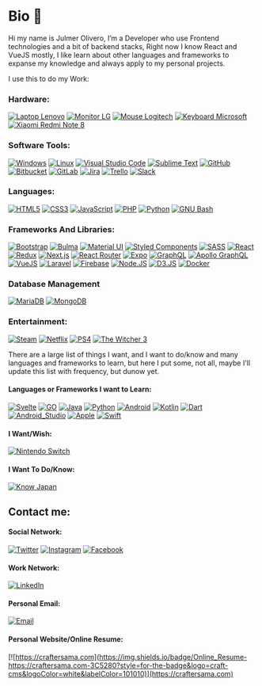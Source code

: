 # Bio 👋
Hi my name is Julmer Olivero, I’m a Developer who use Frontend technologies and a bit of backend stacks, Right now I know React and VueJS mostly, I like learn about other languages and frameworks to expanse my knowledge and always apply to my personal projects.

I use this to do my Work:

### Hardware:
[![Laptop Lenovo](https://img.shields.io/badge/Lenovo_IdeaPad_FLEX_4-E2231A?style=for-the-badge&logo=lenovo&logoColor=white&labelColor=101010)]()
[![Monitor LG](https://img.shields.io/badge/Monitor_LG_24"-A50034?style=for-the-badge&logo=lg&logoColor=white&labelColor=101010)]()
[![Mouse Logitech](https://img.shields.io/badge/Mouse_Logitech_Wireless_M705-00B8FC?style=for-the-badge&logo=logitech&logoColor=white&labelColor=101010)]()
[![Keyboard Microsoft](https://img.shields.io/badge/Keyboard_Microsoft_3000-666666?style=for-the-badge&logo=microsoft&logoColor=white&labelColor=101010)]()
[![Xiaomi Redmi Note 8](https://img.shields.io/badge/Xiaomi_Redmi_Note_8-FA6709?style=for-the-badge&logo=xiaomi&logoColor=white&labelColor=101010)]()

### Software Tools:
[![Windows](https://img.shields.io/badge/Windows-0078D6?style=for-the-badge&logo=windows&logoColor=white&labelColor=101010)]()
[![Linux](https://img.shields.io/badge/Linux-FCC624?style=for-the-badge&logo=linux&logoColor=white&labelColor=101010)]()
[![Visual Studio Code](https://img.shields.io/badge/Visual_Studio_Code-007ACC?style=for-the-badge&logo=visual%20studio%20code&logoColor=white&labelColor=101010)]()
[![Sublime Text](https://img.shields.io/badge/Sublime_Text-FF9800?style=for-the-badge&logo=sublime%20text&logoColor=white&labelColor=101010)]()
[![GitHub](https://img.shields.io/badge/GitHub-181717?style=for-the-badge&logo=github&logoColor=white&labelColor=101010)]()
[![Bitbucket](https://img.shields.io/badge/Bitbucket-0052CC?style=for-the-badge&logo=bitbucket&logoColor=white&labelColor=101010)]()
[![GitLab](https://img.shields.io/badge/GitLab-FCA121?style=for-the-badge&logo=gitlab&logoColor=white&labelColor=101010)]()
[![Jira](https://img.shields.io/badge/Jira-0052CC?style=for-the-badge&logo=jira&logoColor=white&labelColor=101010)]()
[![Trello](https://img.shields.io/badge/Trello-0079BF?style=for-the-badge&logo=trello&logoColor=white&labelColor=101010)]()
[![Slack](https://img.shields.io/badge/Slack-4A154B?style=for-the-badge&logo=slack&logoColor=white&labelColor=101010)]()

### Languages:
[![HTML5](https://img.shields.io/badge/HTML5-E34F26?style=for-the-badge&logo=html5&logoColor=white&labelColor=101010)]()
[![CSS3](https://img.shields.io/badge/CSS3-1572B6?style=for-the-badge&logo=css3&logoColor=white&labelColor=101010)]()
[![JavaScript](https://img.shields.io/badge/JavaScript-yellow?style=for-the-badge&logo=javascript&logoColor=white&labelColor=101010)]()
[![PHP](https://img.shields.io/badge/PHP-8cf?style=for-the-badge&logo=php&logoColor=white&labelColor=101010)]()
[![Python](https://img.shields.io/badge/Python-3776AB?style=for-the-badge&logo=python&logoColor=white&labelColor=101010)]()
[![GNU Bash](https://img.shields.io/badge/GNU_Bash-4EAA25?style=for-the-badge&logo=gnu%20bash&logoColor=white&labelColor=101010)]()

### Frameworks And Libraries:
[![Bootstrap](https://img.shields.io/badge/Bootstrap-563D7C?style=for-the-badge&logo=bootstrap&logoColor=white&labelColor=101010)]()
[![Bulma](https://img.shields.io/badge/Bulma-00D1B2?style=for-the-badge&logo=bulma&logoColor=white&labelColor=101010)]()
[![Material UI](https://img.shields.io/badge/Material_UI-0081CB?style=for-the-badge&logo=material-ui&logoColor=white&labelColor=101010)]()
[![Styled Components](https://img.shields.io/badge/Styled_Components-DB7093?style=for-the-badge&logo=styled-components&logoColor=white&labelColor=101010)]()
[![SASS](https://img.shields.io/badge/SASS-CC6699?style=for-the-badge&logo=sass&logoColor=white&labelColor=101010)]()
[![React](https://img.shields.io/badge/React-blue?style=for-the-badge&logo=react&logoColor=white&labelColor=101010)]()
[![Redux](https://img.shields.io/badge/Redux-764ABC?style=for-the-badge&logo=redux&logoColor=white&labelColor=101010)]()
[![Next.js](https://img.shields.io/badge/Next.js-000?style=for-the-badge&logo=next.js&logoColor=white&labelColor=101010)]()
[![React Router](https://img.shields.io/badge/React_Router-CA4245?style=for-the-badge&logo=react%20router&logoColor=white&labelColor=101010)]()
[![Expo](https://img.shields.io/badge/Expo-000020?style=for-the-badge&logo=expo&logoColor=white&labelColor=101010)]()
[![GraphQL](https://img.shields.io/badge/GraphQL-E10098?style=for-the-badge&logo=graphql&logoColor=white&labelColor=101010)]()
[![Apollo GraphQL](https://img.shields.io/badge/Apollo_GraphQL-311C87?style=for-the-badge&logo=apollo%20graphql&logoColor=white&labelColor=101010)]()
[![VueJS](https://img.shields.io/badge/VueJS-green?style=for-the-badge&logo=vue.js&logoColor=white&labelColor=101010)]()
[![Laravel](https://img.shields.io/badge/Laravel-8-red?style=for-the-badge&logo=Laravel&logoColor=white&labelColor=101010)]()
[![Firebase](https://img.shields.io/badge/Firebase-FFCA28?style=for-the-badge&logo=firebase&logoColor=white&labelColor=101010)]()
[![Node.JS](https://img.shields.io/badge/Node.JS-339933?style=for-the-badge&logo=node.js&logoColor=white&labelColor=101010)]()
[![D3.JS](https://img.shields.io/badge/D3.JS-F9A03C?style=for-the-badge&logo=d3.js&logoColor=white&labelColor=101010)]()
[![Docker](https://img.shields.io/badge/Docker-2496ED?style=for-the-badge&logo=docker&logoColor=white&labelColor=101010)]()


### Database Management
[![MariaDB](https://img.shields.io/badge/MariaDB-003545?style=for-the-badge&logo=mariadb&logoColor=white&labelColor=101010)]()
[![MongoDB](https://img.shields.io/badge/MongoDB-47A248?style=for-the-badge&logo=mongodb&logoColor=white&labelColor=101010)]()


### Entertainment:
[![Steam](https://img.shields.io/badge/Steam-000?style=for-the-badge&logo=steam&logoColor=white&labelColor=101010)]()
[![Netflix](https://img.shields.io/badge/Netflix-E50914?style=for-the-badge&logo=netflix&logoColor=white&labelColor=101010)]()
[![PS4](https://img.shields.io/badge/PS4-003791?style=for-the-badge&logo=playstation%204&logoColor=white&labelColor=101010)]()
[![The Witcher 3](https://img.shields.io/badge/The_Witcher_3-DC0D15?style=for-the-badge&logo=cd%20projekt&logoColor=white&labelColor=101010)]()


There are a large list of things I want, and I want to do/know and many languages and frameworks to learn, but here I put some, not all, maybe I'll update this list with frequency, but dunow yet.

#### Languages or Frameworks I want to Learn:
[![Svelte](https://img.shields.io/badge/Svelte-FF3E00?style=for-the-badge&logo=svelte&logoColor=white&labelColor=101010)]()
[![GO](https://img.shields.io/badge/Go-00ADD8?style=for-the-badge&logo=go&logoColor=white&labelColor=101010)]()
[![Java](https://img.shields.io/badge/Java-007396?style=for-the-badge&logo=java&logoColor=white&labelColor=101010)]()
[![Python](https://img.shields.io/badge/Python-3776AB?style=for-the-badge&logo=python&logoColor=white&labelColor=101010)]()
[![Android](https://img.shields.io/badge/Android-3DDC84?style=for-the-badge&logo=android&logoColor=white&labelColor=101010)]()
[![Kotlin](https://img.shields.io/badge/Kotlin-0095D5?style=for-the-badge&logo=kotlin&logoColor=white&labelColor=101010)]()
[![Dart](https://img.shields.io/badge/Dart-0175C2?style=for-the-badge&logo=dart&logoColor=white&labelColor=101010)]()
[![Android_Studio](https://img.shields.io/badge/Android_Studio-3DDC84?style=for-the-badge&logo=android-studio&logoColor=white&labelColor=101010)]()
[![Apple](https://img.shields.io/badge/iOS-999999?style=for-the-badge&logo=apple&logoColor=white&labelColor=101010)]()
[![Swift](https://img.shields.io/badge/Swift-FA7343?style=for-the-badge&logo=swift&logoColor=white&labelColor=101010)]()

#### I Want/Wish:
[![Nintendo Switch](https://img.shields.io/badge/Nintendo_Switch-E60012?style=for-the-badge&logo=nintendo%20switch&logoColor=white&labelColor=101010)]()

#### I Want To Do/Know:
[![Know Japan](https://img.shields.io/badge/Know_Japan-B41717?style=for-the-badge&logo=jinja&logoColor=white&labelColor=101010)]()


## Contact me:

#### Social Network:
[![Twitter](https://img.shields.io/badge/Twitter-@craftersama-1DA1F2?style=for-the-badge&logo=twitter&logoColor=white&labelColor=101010)](https://twitter.com/craftersama)
[![Instagram](https://img.shields.io/badge/Instagram-@craftersama-E4405F?style=for-the-badge&logo=instagram&logoColor=white&labelColor=101010)](https://instagram.com/craftersama)
[![Facebook](https://img.shields.io/badge/Facebook-@craftersama-1877F2?style=for-the-badge&logo=facebook&logoColor=white&labelColor=101010)](https://facebook.com/craftersama)

#### Work Network:
[![LinkedIn](https://img.shields.io/badge/LinkedIn-Julmer_Olivero-0077B5?style=for-the-badge&logo=linkedin&logoColor=white&labelColor=101010)](https://www.linkedin.com/in/julmerolivero/)

#### Personal Email:
[![Email](https://img.shields.io/badge/jolivero.03@gmail.com-my_personal_email_-D14836?style=for-the-badge&logo=gmail&logoColor=white&labelColor=101010)](mailto:jolivero.03@gmail.com)

#### Personal Website/Online Resume:
[![https://craftersama.com](https://img.shields.io/badge/Online_Resume-https://craftersama.com-3C5280?style=for-the-badge&logo=craft-cms&logoColor=white&labelColor=101010)](https://craftersama.com)
